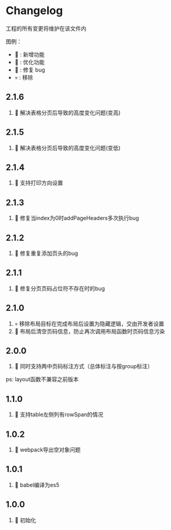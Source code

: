 #  Changelog
工程的所有变更将维护在该文件内

图例：

* 🚩 : 新增功能
* 💄 : 优化功能
* 🐞 : 修复 bug
* 💀 : 移除

## 2.1.6
1. 🐞 解决表格分页后导致的高度变化问题(变高)

## 2.1.5
1. 🐞 解决表格分页后导致的高度变化问题(变低)

## 2.1.4
1. 🚩 支持打印方向设置

## 2.1.3
1. 🐞 修复当index为0时addPageHeaders多次执行bug

## 2.1.2
1. 🐞 修复重复添加页头的bug

## 2.1.1
1. 🐞 修复分页页码占位符不存在时的bug

## 2.1.0
1. 💀 移除布局目标在完成布局后设置为隐藏逻辑，交由开发者设置
2. 🐞 布局后清空页码信息，防止再次调用布局函数时页码信息污染

## 2.0.0
1. 🚩 同时支持两中页码标注方式（总体标注与按group标注）

ps: layout函数不兼容之前版本

## 1.1.0
1. 🚩 支持table左侧列有rowSpan的情况

## 1.0.2
1. 🐞 webpack导出空对象问题

## 1.0.1
1. 💄 babel编译为es5

## 1.0.0
1. 🚩 初始化
